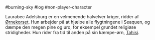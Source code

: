 #burning-sky #log #non-player-character

Laurabec Adelsburg er en velmenende halvelver kriger, ridder af [Ørnekorset](Ørnekorset.md). Hun arbejder på at hjælpe alle flygtningene i Seaquen, og dæmpe den megen pine og uro, for eksempel grundet religiøse stridigheder. Hun rider fra tid til anden på sin kæmpe-ørn, [Tahisi](Tahisi.md).
